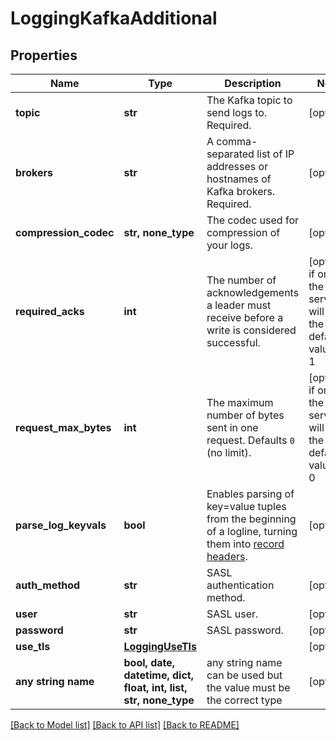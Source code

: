 # LoggingKafkaAdditional


## Properties
Name | Type | Description | Notes
------------ | ------------- | ------------- | -------------
**topic** | **str** | The Kafka topic to send logs to. Required. | [optional] 
**brokers** | **str** | A comma-separated list of IP addresses or hostnames of Kafka brokers. Required. | [optional] 
**compression_codec** | **str, none_type** | The codec used for compression of your logs. | [optional] 
**required_acks** | **int** | The number of acknowledgements a leader must receive before a write is considered successful. | [optional]  if omitted the server will use the default value of 1
**request_max_bytes** | **int** | The maximum number of bytes sent in one request. Defaults `0` (no limit). | [optional]  if omitted the server will use the default value of 0
**parse_log_keyvals** | **bool** | Enables parsing of key&#x3D;value tuples from the beginning of a logline, turning them into [record headers](https://cwiki.apache.org/confluence/display/KAFKA/KIP-82+-+Add+Record+Headers). | [optional] 
**auth_method** | **str** | SASL authentication method. | [optional] 
**user** | **str** | SASL user. | [optional] 
**password** | **str** | SASL password. | [optional] 
**use_tls** | [**LoggingUseTls**](LoggingUseTls.md) |  | [optional] 
**any string name** | **bool, date, datetime, dict, float, int, list, str, none_type** | any string name can be used but the value must be the correct type | [optional]

[[Back to Model list]](../README.md#documentation-for-models) [[Back to API list]](../README.md#documentation-for-api-endpoints) [[Back to README]](../README.md)


